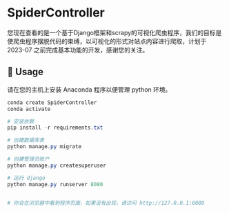 # SpiderController

您现在查看的是一个基于Django框架和scrapy的可视化爬虫程序，我们的目标是使爬虫程序摆脱代码的束缚，以可视化的形式对站点内容进行爬取，计划于 2023-07 之前完成基本功能的开发，感谢您的关注。

## 🤖 Usage

请在您的主机上安装 Anaconda 程序以便管理 python 环境。

```powershell
conda create SpiderController
conda activate

# 安装依赖
pip install -r requirements.txt

# 创建数据库表
python manage.py migrate

# 创建管理员账户
python manage.py createsuperuser

# 运行 django
python manage.py runserver 8080


# 你会在浏览器中看到程序页面，如果没有出现，请访问 http://127.0.0.1:8080
```
